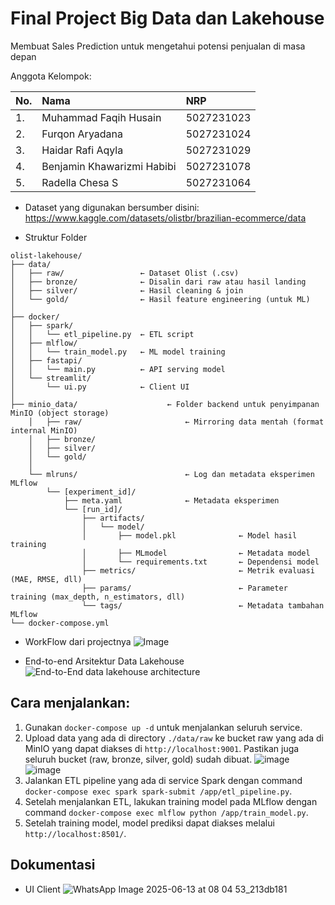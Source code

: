 # Final Project Big Data dan Lakehouse

Membuat Sales Prediction untuk mengetahui potensi penjualan di masa depan

Anggota Kelompok:

| No. | Nama | NRP |
| :-- | :--- | :--- |
| 1. | Muhammad Faqih Husain | 5027231023 |
| 2. | Furqon Aryadana | 5027231024 |
| 3. | Haidar Rafi Aqyla | 5027231029 |
| 4. | Benjamin Khawarizmi Habibi | 5027231078 |
| 5. | Radella Chesa S | 5027231064 |

- Dataset yang digunakan bersumber disini:
https://www.kaggle.com/datasets/olistbr/brazilian-ecommerce/data

- Struktur Folder

```
olist-lakehouse/
├── data/
│   ├── raw/                 ← Dataset Olist (.csv)
│   ├── bronze/              ← Disalin dari raw atau hasil landing
│   ├── silver/              ← Hasil cleaning & join
│   └── gold/                ← Hasil feature engineering (untuk ML)
│
├── docker/
│   ├── spark/
│   │   └── etl_pipeline.py  ← ETL script
│   ├── mlflow/
│   │   └── train_model.py   ← ML model training
│   ├── fastapi/
│   │   └── main.py          ← API serving model
│   └── streamlit/
│       └── ui.py            ← Client UI
│
├── minio_data/                    ← Folder backend untuk penyimpanan MinIO (object storage)
    │   ├── raw/                       ← Mirroring data mentah (format internal MinIO)
    │   ├── bronze/
    │   ├── silver/
    │   └── gold/
    │
    └── mlruns/                        ← Log dan metadata eksperimen MLflow
        └── [experiment_id]/
            ├── meta.yaml              ← Metadata eksperimen
            └── [run_id]/
                ├── artifacts/
                │   └── model/
                │       ├── model.pkl              ← Model hasil training
                │       ├── MLmodel                ← Metadata model
                │       └── requirements.txt       ← Dependensi model
                ├── metrics/                       ← Metrik evaluasi (MAE, RMSE, dll)
                ├── params/                        ← Parameter training (max_depth, n_estimators, dll)
                └── tags/                          ← Metadata tambahan MLflow
└── docker-compose.yml
```

- WorkFlow dari projectnya
![Image](https://github.com/user-attachments/assets/d82d4ea1-56a9-4f4a-acba-bb3e02536981)

- End-to-end Arsitektur Data Lakehouse
![End-to-End data lakehouse architecture](https://github.com/user-attachments/assets/34be8cbc-c9f1-46c6-a64a-a66e2c94cf9b)

## Cara menjalankan:
1. Gunakan `docker-compose up -d` untuk menjalankan seluruh service.
2. Upload data yang ada di directory `./data/raw` ke bucket raw yang ada di MinIO yang dapat diakses di `http://localhost:9001`. Pastikan juga seluruh bucket (raw, bronze, silver, gold) sudah dibuat.
   ![image](https://github.com/user-attachments/assets/936f8f0c-a70a-4364-b762-6508354c802c)
   ![image](https://github.com/user-attachments/assets/89edf5d1-70a7-4234-8937-6955efd4e6b3)
3. Jalankan ETL pipeline yang ada di service Spark dengan command `docker-compose exec spark spark-submit /app/etl_pipeline.py`.
4. Setelah menjalankan ETL, lakukan training model pada MLflow dengan command `docker-compose exec mlflow python /app/train_model.py`.
5. Setelah training model, model prediksi dapat diakses melalui `http://localhost:8501/`.

## Dokumentasi
- UI Client
 ![WhatsApp Image 2025-06-13 at 08 04 53_213db181](https://github.com/user-attachments/assets/701184b6-ca15-41bf-b1f3-c620c57e3dad)





